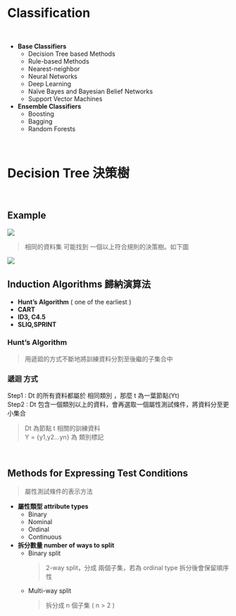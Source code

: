 # Classification
</br>

+ **Base Classifiers**
  + Decision Tree based Methods
  + Rule-based Methods
  + Nearest-neighbor
  + Neural Networks
  + Deep Learning
  + Naïve Bayes and Bayesian Belief Networks
  + Support Vector Machines
+ **Ensemble Classifiers**
  + Boosting
  + Bagging
  + Random Forests

</br>

# Decision Tree 決策樹

</br>

## Example
<img src ="https://user-images.githubusercontent.com/86312099/123761692-a6621e00-d8f4-11eb-8487-5809dfd9ce2a.png">

> 相同的資料集 可能找到 一個以上符合規則的決策樹。如下圖
<img src ="https://user-images.githubusercontent.com/86312099/123761698-a8c47800-d8f4-11eb-90d0-139f819bc5f6.png">

</br>

## Induction Algorithms 歸納演算法
* **Hunt’s Algorithm** ( one of the earliest )
* **CART**
* **ID3, C4.5**
* **SLIQ,SPRINT**

### Hunt’s Algorithm

> 用遞廻的方式不斷地將訓練資料分割至後繼的子集合中

### 遞迴 方式
Step1 : Dt 的所有資料都屬於 相同類別 ，那麼 t 為一葉節點(Yt)  
Step2 : Dt 包含一個類別以上的資料，會再選取一個屬性測試條件，將資料分至更小集合
> Dt 為節點 t 相關的訓練資料  
> Y = {y1,y2...yn} 為 類別標記

</br>

## Methods for Expressing Test Conditions
> 屬性測試條件的表示方法

+ **屬性類型 attribute types**
  + Binary
  + Nominal
  + Ordinal
  + Continuous
+ **拆分數量 number of ways to split**
  + Binary split
    > 2-way split，分成 兩個子集，若為 ordinal type 拆分後會保留順序性
  + Multi-way split
    > 拆分成 n 個子集 ( n > 2 ) 

